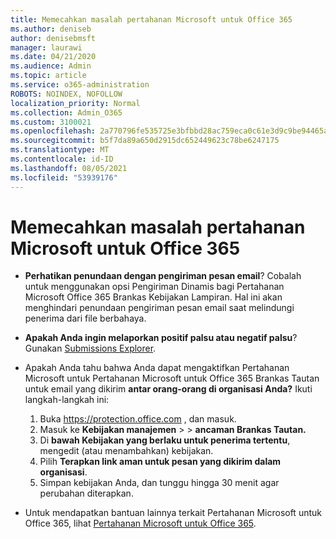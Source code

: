 ```yaml
---
title: Memecahkan masalah pertahanan Microsoft untuk Office 365
ms.author: deniseb
author: denisebmsft
manager: laurawi
ms.date: 04/21/2020
ms.audience: Admin
ms.topic: article
ms.service: o365-administration
ROBOTS: NOINDEX, NOFOLLOW
localization_priority: Normal
ms.collection: Admin_O365
ms.custom: 3100021
ms.openlocfilehash: 2a770796fe535725e3bfbbd28ac759eca0c61e3d9c9be94465af2d0988bff7c9
ms.sourcegitcommit: b5f7da89a650d2915dc652449623c78be6247175
ms.translationtype: MT
ms.contentlocale: id-ID
ms.lasthandoff: 08/05/2021
ms.locfileid: "53939176"
---
```

# <a name="troubleshoot-issues-with-microsoft-defender-for-office-365"></a>Memecahkan masalah pertahanan Microsoft untuk Office 365

- **Perhatikan penundaan dengan pengiriman pesan email**? Cobalah untuk menggunakan opsi Pengiriman Dinamis bagi Pertahanan Microsoft Office 365 Brankas Kebijakan Lampiran. Hal ini akan menghindari penundaan pengiriman pesan email saat melindungi penerima dari file berbahaya.
- **Apakah Anda ingin melaporkan positif palsu atau negatif palsu**? Gunakan [Submissions Explorer](https://protection.office.com/reportsubmission).
- Apakah Anda tahu bahwa Anda dapat mengaktifkan Pertahanan Microsoft untuk Pertahanan Microsoft untuk Office 365 Brankas Tautan untuk email yang dikirim **antar orang-orang di organisasi Anda?** Ikuti langkah-langkah ini:
    1. Buka https://protection.office.com , dan masuk.
    2. Masuk ke **Kebijakan manajemen**  >    >  **ancaman Brankas Tautan.**
    3. Di **bawah Kebijakan yang berlaku untuk penerima tertentu**, mengedit (atau menambahkan) kebijakan.
    4. Pilih **Terapkan link aman untuk pesan yang dikirim dalam organisasi**.
    5. Simpan kebijakan Anda, dan tunggu hingga 30 menit agar perubahan diterapkan.

- Untuk mendapatkan bantuan lainnya terkait Pertahanan Microsoft untuk Office 365, lihat [Pertahanan Microsoft untuk Office 365](/microsoft-365/security/office-365-security/office-365-atp).